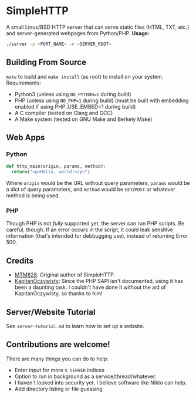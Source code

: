 # SimpleHTTP
A small Linux/BSD HTTP server that can serve static files (HTML, TXT, etc.) and server-generated webpages from Python/PHP.
**Usage:**
``` bash
./server -p <PORT_NAME> -r <SERVER_ROOT>
```

## Building From Source
`make` to build and `make install` (as root) to install on your system.
Requirements:
* Python3 (unless using `NO_PYTHON=1` during build)
* PHP (unless using `NO_PHP=1` during build) (must be built with embedding enabled if using PHP_USE_EMBED=1 during build)
* A C compiler (tested on Clang and GCC)
* A Make system (tested on GNU Make and Berkely Make)

## Web Apps
### Python
``` python
def http_main(origin, params, method):
  return("<p>Hello, world!</p>")
```
Where `origin` would be the URL without query parameters, `params` would be a dict of query parameters, and `method` would be `GET`/`POST` or whatever method is being used.
### PHP
Though PHP is not *fully* supported yet, the server can run PHP scripts.
Be careful, though. If an error occurs in the script, it could leak sensitive information (that's intended for debbugging use), instead of returning Error 500.

## Credits
 * [MTM828](https://github.com/MTM828): Original author of SimpleHTTP.
 * [KapitanOczywisty](https://github.com/KapitanOczywisty): Since the PHP SAPI isn't documented, using it has been a daunting task. I couldn't have done it without the aid of KapitanOczywisty, so thanks to him!

## Server/Website Tutorial
See `server-tutorial.md` to learn how to set up a website.

## Contributions are welcome!
There are many things you can do to help:
- Enter input for more `$_SERVER` indices
- Option to run in background as a service/thread/whatever.
- I haven't looked into security yet. I believe software like Nikto can help.
- Add directory listing or file guessing
